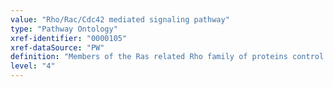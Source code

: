 ```yaml
---
value: "Rho/Rac/Cdc42 mediated signaling pathway"
type: "Pathway Ontology"
xref-identifier: "0000105"
xref-dataSource: "PW"
definition: "Members of the Ras related Rho family of proteins control diverse processes such as actin cytoskeletal rearrangements, morphogenesis of dendritic spines, gene expression. Of note is the fact that cytoskeletal rearrangements, primarily actin remodeling have a role to play in vesicular trafficking, a process regulated by Rab proteins."
level: "4"
---
```

